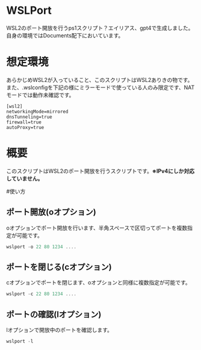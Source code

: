 # WSLPort
WSL2のポート開放を行うps1スクリプト？エイリアス、gpt4で生成しました。
自身の環境ではDocuments配下においています。

# 想定環境
あらかじめWSL2が入っていること、このスクリプトはWSL2ありきの物です。
また、.wslconfigを下記の様にミラーモードで使っている人のみ限定です、NATモードでは動作未確認です。

```/mnt/c/Users/{USER}/.wslconfig
[wsl2]
networkingMode=mirrored
dnsTunneling=true
firewall=true
autoProxy=true
```

# 概要
このスクリプトはWSL2のポート開放を行うスクリプトです。**※IPv4にしか対応していません。**

#使い方

## ポート開放(oオプション)
oオプションでポート開放を行います、半角スペースで区切ってポートを複数指定が可能です。

```powershell
wslport -o 22 80 1234 ....
```

## ポートを閉じる(cオプション)
cオプションでポートを閉じます、oオプションと同様に複数指定が可能です。

```powershell
wslport -c 22 80 1234 ....
```

## ポートの確認(lオプション)
lオプションで開放中のポートを確認します。

```powershell
wslport -l
```
